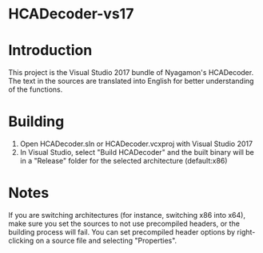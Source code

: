 # HCADecoder-vs17

# Introduction
This project is the Visual Studio 2017 bundle of Nyagamon's HCADecoder.
The text in the sources are translated into English for better understanding of the functions.

# Building
1. Open HCADecoder.sln or HCADecoder.vcxproj with Visual Studio 2017
2. In Visual Studio, select "Build HCADecoder" and the built binary will be in a "Release" folder for the selected architecture (default:x86)

# Notes
If you are switching architectures (for instance, switching x86 into x64), make sure you set the sources to not use precompiled headers, or the building process will fail.
You can set precompiled header options by right-clicking on a source file and selecting "Properties".
